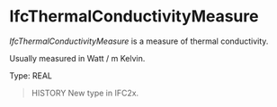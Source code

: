 # IfcThermalConductivityMeasure

_IfcThermalConductivityMeasure_ is a measure of thermal conductivity.
<!-- end of short definition -->


Usually measured in Watt / m Kelvin.

Type: REAL

> HISTORY New type in IFC2x.
